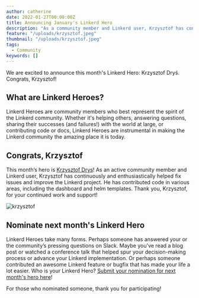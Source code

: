 ```yaml
---
author: catherine
date: 2022-01-27T00:00:00Z
title: Announcing January's Linkerd Hero
description: "As a community member and Linkerd user, Krzysztof has continuously and enthusiastically helped fix issues and improve the Linkerd project."
feature: "/uploads/krzysztof.jpeg"
thumbnail: "/uploads/krzysztof.jpeg"
tags:
  - Community
keywords: []
---
```


We are excited to announce this month's Linkerd Hero: Krzysztof Dryś.
Congrats, Krzysztof!

## What are Linkerd Heroes?

Linkerd Heroes are community members who best represent the spirit of the
Linkerd community. Whether it's helping others, answering questions,
sharing their successes (and failures!) with the world at large, or
contributing code or docs, Linkerd Heroes are instrumental in making the
Linkerd community the amazing place it is today.

## Congrats, Krzysztof

This month’s hero is
[Krzysztof Drys](http://github.com/krzysztofdrys)!
As an active community member and Linkerd user, Krzysztof has
continuously and
enthusiastically helped fix issues and improve the Linkerd project.
He has contributed code in various areas, including the dashboard and
helm templates. Thank you, Krzysztof,  for your continued work and
support!

![krzysztof](/uploads/krzysztof.jpeg)

## Nominate next month's Linkerd Hero

Linkerd Heroes take many forms. Perhaps someone has answered your
or the community’s pressing questions on Slack. Maybe you've read a
blog post or watched a conference talk that helped spur your
decision-making process or advance your Linkerd implementation.
Or perhaps someone contributed an awesome Linkerd feature or bugfix
that has made your life a lot easier. Who is your Linkerd Hero?
[Submit your nomination for next month's hero here](https://docs.google.com/forms/d/e/1FAIpQLSfNv--UnbbZSzW7J3SbREIMI-HaooyX9im8yLIGB7M_LKT_Fw/viewform?usp=sf_link)!

For those who nominated someone, thank you for participating!
